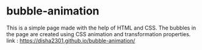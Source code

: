 # bubble-animation
This is a simple page made with the help of HTML and CSS. The bubbles in the page are created using CSS animation and transformation properties.
link : https://disha2301.github.io/bubble-animation/
